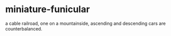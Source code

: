 # miniature-funicular
a cable railroad,  one on a mountainside, ascending and descending cars are counterbalanced.
